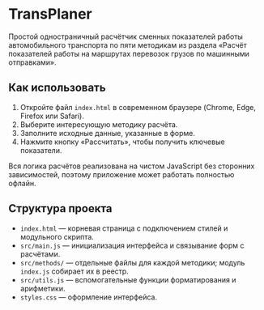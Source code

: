 # TransPlaner

Простой одностраничный расчётчик сменных показателей работы автомобильного транспорта по пяти методикам из раздела «Расчёт показателей работы на маршрутах перевозок грузов по машинными отправками».

## Как использовать

1. Откройте файл `index.html` в современном браузере (Chrome, Edge, Firefox или Safari).
2. Выберите интересующую методику расчёта.
3. Заполните исходные данные, указанные в форме.
4. Нажмите кнопку «Рассчитать», чтобы получить ключевые показатели.

Вся логика расчётов реализована на чистом JavaScript без сторонних зависимостей, поэтому приложение может работать полностью офлайн.

## Структура проекта

- `index.html` — корневая страница с подключением стилей и модульного скрипта.
- `src/main.js` — инициализация интерфейса и связывание форм с расчётами.
- `src/methods/` — отдельные файлы для каждой методики; модуль `index.js` собирает их в реестр.
- `src/utils.js` — вспомогательные функции форматирования и арифметики.
- `styles.css` — оформление интерфейса.
